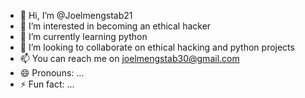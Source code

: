- 👋 Hi, I’m @Joelmengstab21
- 👀 I’m interested in becoming an ethical hacker
- 🌱 I’m currently learning python
- 💞️ I’m looking to collaborate on ethical hacking and python projects
- 📫 You can reach me on joelmengstab30@gmail.com
- 😄 Pronouns: ...
- ⚡ Fun fact: ...

<!---
Joelmengstab21/Joelmengstab21 is a ✨ special ✨ repository because its `README.md` (this file) appears on your GitHub profile.
You can click the Preview link to take a look at your changes.
--->
